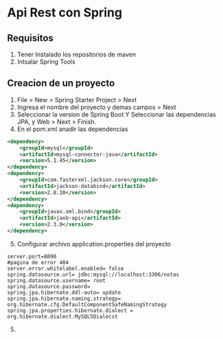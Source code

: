 # Api Rest con Spring
## Requisitos
1. Tener Instalado los repositorios de maven
2. Intsalar Spring Tools

## Creacion de un proyecto
1. File > New > Spring Starter Project > Next
2. Ingresa el nombre del proyecto y demas campos > Next
3. Seleccionar la version de Spring Boot Y Seleccionar las dependencias JPA, y Web > Next > Finish.
4. En el pom.xml anadir las dependencias
```` xml
<dependency>
	<groupId>mysql</groupId>
	<artifactId>mysql-connector-java</artifactId>
	<version>5.1.45</version>
</dependency>
<dependency>
	<groupId>com.fasterxml.jackson.core</groupId>
	<artifactId>jackson-databind</artifactId>
	<version>2.8.10</version>
</dependency>
<dependency>
	<groupId>javax.xml.bind</groupId>
	<artifactId>jaxb-api</artifactId>
	<version>2.3.0</version>
</dependency>
````
5. Configurar archivo application.properties del proyecto
```` 
server.port=8090
#pagina de error 404
server.error.whitelabel.enabled= false
spring.datasource.url= jdbc:mysql://localhost:3306/notas
spring.datasource.username= root
spring.datasource.password=
spring.jpa.hibernate.ddl-auto= update
spring.jpa.hibernate.naming.strategy= org.hibernate.cfg.DefaultComponentSafeNamingStrategy
spring.jpa.properties.hibernate.dialect = org.hibernate.dialect.MySQL5Dialecst

````

5.